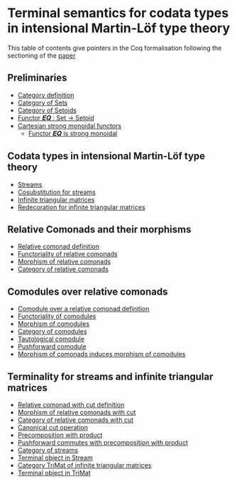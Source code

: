 # Terminal semantics for codata types in intensional Martin-Löf type theory

This table of contents give pointers in the Coq formalisation following the sectioning of the [paper](http://arxiv.org/abs/1401.1053)

## Preliminaries

* [Category definition][Category]
* [Category of Sets][Set]
* [Category of Setoids][Setoid]
* [Functor 𝑬𝑸 : Set -> Setoid][EQ]
* [Cartesian strong monoidal functors][SMF]
  * [Functor 𝑬𝑸 is strong monoidal][SM_EQ]

## Codata types in intensional Martin-Löf type theory

* [Streams][STRAx]
* [Cosubstitution for streams][cosubst]
* [Infinite triangular matrices][ITAx]
* [Redecoration for infinite triangular matrices][redec]

## Relative Comonads and their morphisms

* [Relative comonad definition][RC]
* [Functoriality of relative comonads][FRC]
* [Morphism of relative comonads][MRC]
* [Category of relative comonads][CRC]

## Comodules over relative comonads

* [Comodule over a relative comonad definition][CM]
* [Functoriality of comodules][FCM]
* [Morphism of comodules][MCM]
* [Category of comodules][CMC]
* [Tautological comodule][TCM]
* [Pushforward comodule][PCM]
* [Morphism of comonads induces morphism of comodules][ICM]

## Terminality for streams and infinite triangular matrices

* [Relative comonad with cut definition][RCC]
* [Morphism of relative comonads with cut][MRCC]
* [Category of relative comonads with cut][CRCC]
* [Canonical cut operation][CCRCC]
* [Precomposition with product][PRCC]
* [Pushforward commutes with precomposition with product][PCRCC]
* [Category of streams][STR]
* [Terminal object in Stream][STRTerm]
* [Category TriMat of infinite triangular matrices][IT]
* [Terminal object in TriMat][ITTerm]


[Category]: Cat.Theory.Category.html#Category
[Set]: Cat.Category.Sets.html#𝑺𝒆𝒕
[EQ]: Cat.Category.Sets_Setoids.html#𝑬𝑸
[Setoid]: Cat.Category.Setoids.html#𝑺𝒆𝒕𝒐𝒊𝒅
[SMF]: Cat.Theory.CartesianStrongMonoidal.html#CartesianStrongMonoidal
[SM_EQ]: Cat.Category.Sets_Setoids.html#𝑬𝑸_SM
[RC]: Cat.Theory.RelativeComonad.html#RelativeComonad
[FRC]: Cat.Theory.RelativeComonad.html#Functoriality
[MRC]: Cat.Theory.RelativeComonad.html#Morphism
[CRC]: Cat.Category.RComonad.html#𝑹𝑪𝒐𝒎𝒐𝒏𝒂𝒅
[CM]: Cat.Theory.Comodule.html#Comodule
[FCM]: Cat.Theory.Comodule.html#Functoriality
[MCM]: Cat.Theory.Comodule.html#Morphism
[CMC]: Cat.Category.RComod.html#𝑹𝑪𝒐𝒎𝒐𝒅
[TCM]: Cat.Theory.PushforwardComodule.html#tautological_comodule
[PCM]: Cat.Theory.PushforwardComodule.html#pushforward_construction
[ICM]: Cat.Theory.PushforwardComodule.html#induced_morphism
[RCC]: Cat.Theory.RelativeComonadWithCut.html#RelativeComonadWithCut
[MRCC]: Cat.Theory.RelativeComonadWithCut.html#Morphism
[CRCC]: Cat.Category.RComonadWithCut.html#𝑹𝑪𝒐𝒎𝒐𝒏𝒂𝒅𝑾𝒊𝒕𝒉𝑪𝒖𝒕
[CCRCC]: Cat.Category.RComonad_RComonadWithCut.html
[PRCC]: Cat.Theory.PrecompositionWithProduct.html#PrecompositionWithProduct
[PCRCC]: Cat.Theory.PushforwardComodule.html#Commutes
[TM]: Cat.Category.TriMat.html#𝑻𝒓𝒊𝑴𝒂𝒕
[CS]: Cat.Category.Coinitiality.html#Coinitiality
[STR]: Cat.Category.Stream.Stream.html
[STRAx]: Cat.Category.Stream.Axioms.html
[cosubst]: Cat.Category.Stream.Terminality.html#StreamTerminal.cosubst
[STRTerm]: Cat.Category.Stream.Terminality.html#StreamTerminal.Terminality
[IT]: Cat.Category.TriMat.Category.html
[ITAx]: Cat.Category.TriMat.Axioms.html
[redec]: Cat.Category.TriMat.Terminality.html#TriMatTerminal.redec
[ITTerm]: Cat.Category.TriMat.Terminality.html#TriMatTerminal.Terminality
